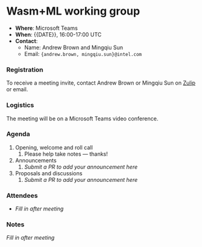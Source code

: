 # Wasm+ML working group

- **Where**: Microsoft Teams
- **When**: {{DATE}}, 16:00-17:00 UTC
- **Contact**:
  - Name: Andrew Brown and Mingqiu Sun
  - Email: `{andrew.brown, mingqiu.sun}@intel.com`

### Registration

To receive a meeting invite, contact Andrew Brown or Mingqiu Sun on [Zulip] or email.

[Zulip]: https://bytecodealliance.zulipchat.com/#narrow/stream/266558-wasi-nn

### Logistics

The meeting will be on a Microsoft Teams video conference.

### Agenda

1. Opening, welcome and roll call
    1. Please help take notes &mdash; thanks!
1. Announcements
    1. _Submit a PR to add your announcement here_
1. Proposals and discussions
    1. _Submit a PR to add your announcement here_

### Attendees

- _Fill in after meeting_

### Notes

_Fill in after meeting_
